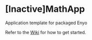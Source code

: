 [Inactive]MathApp
=========

Application template for packaged Enyo

Refer to the [Wiki](https://github.com/enyojs/enyo/wiki/Bootplate) for how to get started.
